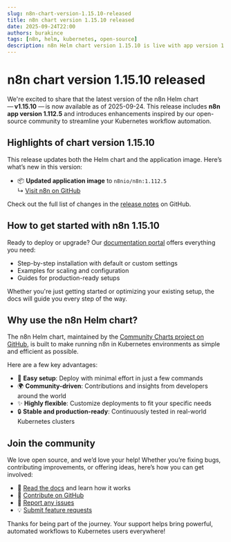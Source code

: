 ```yaml
---
slug: n8n-chart-version-1.15.10-released
title: n8n chart version 1.15.10 released
date: 2025-09-24T22:00
authors: burakince
tags: [n8n, helm, kubernetes, open-source]
description: n8n Helm chart version 1.15.10 is live with app version 1.112.5, bringing new features, improvements, and a better Kubernetes experience.
---
```


# n8n chart version 1.15.10 released

We're excited to share that the latest version of the n8n Helm chart — **v1.15.10** — is now available as of 2025-09-24. This release includes **n8n app version 1.112.5** and introduces enhancements inspired by our open-source community to streamline your Kubernetes workflow automation.

## Highlights of chart version 1.15.10

This release updates both the Helm chart and the application image. Here’s what’s new in this version:

- 📦 **Updated application image** to `n8nio/n8n:1.112.5`  
  ↳ [Visit n8n on GitHub](https://github.com/n8n-io/n8n)

Check out the full list of changes in the [release notes](https://github.com/community-charts/helm-charts/releases/tag/n8n-1.15.10) on GitHub.

<!-- truncate -->

## How to get started with n8n 1.15.10

Ready to deploy or upgrade? Our [documentation portal](https://community-charts.github.io/docs/category/n8n) offers everything you need:

- Step-by-step installation with default or custom settings  
- Examples for scaling and configuration  
- Guides for production-ready setups

Whether you're just getting started or optimizing your existing setup, the docs will guide you every step of the way.

## Why use the n8n Helm chart?

The n8n Helm chart, maintained by the [Community Charts project on GitHub](https://github.com/community-charts/helm-charts), is built to make running n8n in Kubernetes environments as simple and efficient as possible.

Here are a few key advantages:

- 🔧 **Easy setup**: Deploy with minimal effort in just a few commands  
- 🌍 **Community-driven**: Contributions and insights from developers around the world  
- ✨ **Highly flexible**: Customize deployments to fit your specific needs  
- 🔒 **Stable and production-ready**: Continuously tested in real-world Kubernetes clusters  

## Join the community

We love open source, and we’d love your help! Whether you’re fixing bugs, contributing improvements, or offering ideas, here’s how you can get involved:

- 📝 [Read the docs](https://community-charts.github.io/docs/category/n8n) and learn how it works  
- 🤝 [Contribute on GitHub](https://github.com/community-charts/helm-charts)  
- 🐞 [Report any issues](https://github.com/community-charts/helm-charts/issues)  
- 💡 [Submit feature requests](https://github.com/community-charts/helm-charts/issues/new)

Thanks for being part of the journey. Your support helps bring powerful, automated workflows to Kubernetes users everywhere!